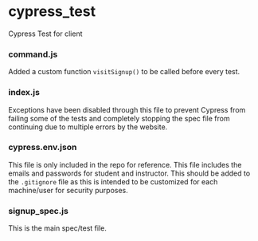 # cypress_test
Cypress Test for client

### command.js
Added a custom function `visitSignup()` to be called before every test.

### index.js
Exceptions have been disabled through this file to prevent Cypress from failing some of the tests and completely stopping the spec file from continuing due to multiple errors by the website.

### cypress.env.json
This file is only included in the repo for reference. This file includes the emails and passwords for student and instructor. This should be added to the `.gitignore` file as this is intended to be customized for each machine/user for security purposes.

### signup_spec.js
This is the main spec/test file.
